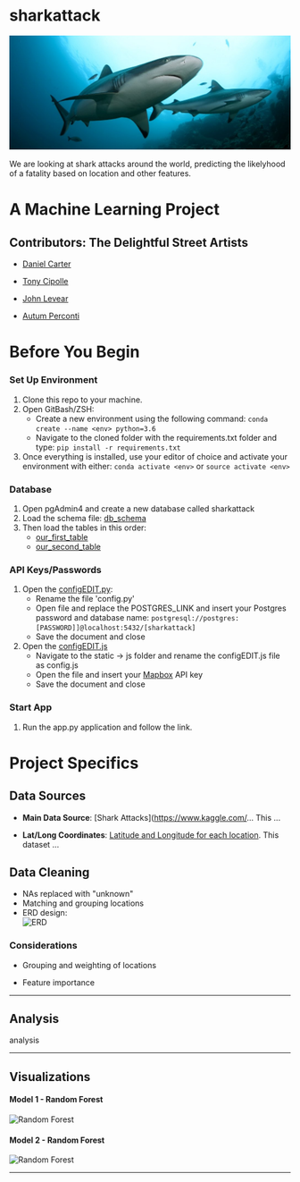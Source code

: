 # sharkattack
![Great Whites](templates/assets/img/hero-bg.jpg)

We are looking at shark attacks around the world, predicting the likelyhood of a fatality based on location and other features. 

# A Machine Learning Project



## Contributors: The Delightful Street Artists

- [Daniel Carter](https://github.com/Dcarter15)

- [Tony Cipolle](https://github.com/ajcipolle)

- [John Levear](https://github.com/jlevear)

- [Autum Perconti](https://github.com/aperconti)

# Before You Begin

### Set Up Environment

1.  Clone this repo to your machine.
2.  Open GitBash/ZSH:
    - Create a new environment using the following command:
      `conda create --name <env> python=3.6`
    - Navigate to the cloned folder with the requirements.txt folder and type:
      `pip install -r requirements.txt`
3.  Once everything is installed, use your editor of choice and activate your environment with either:
    `conda activate <env>` or `source activate <env>`

### Database

1.  Open pgAdmin4 and create a new database called sharkattack
2.  Load the schema file: [db_schema](static/data/db_schema.sql)
3.  Then load the tables in this order:
    - [our_first_table](static/data/<filename>.csv)
    - [our_second_table](static/data/<filename>.csv)

### API Keys/Passwords

1.  Open the [configEDIT.py](configEDIT.py):
    - Rename the file 'config.py'
    - Open file and replace the POSTGRES_LINK and insert your Postgres password and database name:
      `postgresql://postgres:[PASSWORD]]@localhost:5432/[sharkattack]`
    - Save the document and close
2.  Open the [configEDIT.js](static/js/configEDIT.js)
    - Navigate to the static -> js folder and rename the configEDIT.js file as config.js
    - Open the file and insert your [Mapbox](https://www.mapbox.com/) API key
    - Save the document and close

### Start App

1.  Run the app.py application and follow the link.

# Project Specifics


## Data Sources

- **Main Data Source**: [Shark Attacks](https://www.kaggle.com/... This ...

- **Lat/Long Coordinates**: [Latitude and Longitude for each location](https://www.kaggle.com/paultimothymooney/latitude-and-longitude-for-every-country-and-state). This dataset ...

## Data Cleaning

- NAs replaced with "unknown"
- Matching and grouping locations
- ERD design:<br />
  ![ERD](static/images/OlympicDB_ERD.jpeg)

### Considerations

- Grouping and weighting of locations

- Feature importance

<hr>
 
## Analysis

analysis


<hr>

## Visualizations

#### Model 1 - Random Forest

![Random Forest](static/images/gender_summer.JPG)

#### Model 2 - Random Forest

![Random Forest](static/images/gender_summer.JPG)


<hr>
  
